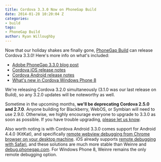 ```yaml
---
title: Cordova 3.3.0 Now on PhoneGap Build
date: 2014-01-28 10:20:04 Z
categories:
- build
tags:
- PhoneGap Build
author: Ryan Willoughby
---
```


Now that our holiday shakes are finally gone, [PhoneGap Build](http://build.phonegap.com) can release Cordova 3.3.0! Here's more info on what's included:

 * [Adobe PhoneGap 3.3.0 blog post](https://phonegap.com/blog/2013/12/13/phonegap-release/)
 * [Cordova iOS release notes](https://github.com/apache/cordova-ios/blob/master/RELEASENOTES.md)
 * [Cordova Android release notes](https://github.com/apache/cordova-android/blob/master/RELEASENOTES.md)
 * [What's new in Cordova Windows Phone 8](http://cordova.apache.org/announcements/2013/12/16/cordova-330.html#whats_new_in_windows_phone_7__8)
 
We're releasing Cordova 3.2.0 simultaneously (3.1.0 was our last release on Build), so any 3.2.0 updates will be noteworthy as well.

Sometime in the upcoming months, <b>we'll be deprecating Cordova 2.5.0 and 2.7.0</b>. Anyone building for Blackberry, WebOS, or Symbian will need to use 2.9.0. Otherwise, we highly encourage everyone to upgrade to 3.3.0 as soon as possible. If you have trouble upgrading, [please let us know](http://community.phonegap.com/nitobi).

Also worth noting is with Cordova Android 3.3.0 comes support for Android 4.4.0 (KitKat), and specifically [remote webview debugging from Chrome browser on your desktop machine](https://developers.google.com/chrome-developer-tools/docs/remote-debugging). iOS already supports [remote debugging with Safari](http://moduscreate.com/enable-remote-web-inspector-in-ios-6/), and these solutions are much more stable than Weinre and [debug.phonegap.com](http://debug.phonegap.com). For Windows Phone 8, Weinre remains the only remote debugging option.